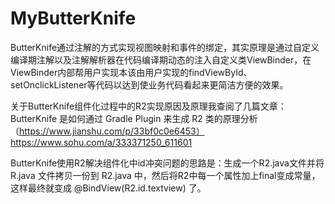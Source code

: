# MyButterKnife

ButterKnife通过注解的方式实现视图映射和事件的绑定，其实原理是通过自定义编译期注解以及注解解析器在代码编译期动态的注入自定义类ViewBinder，在ViewBinder内部帮用户实现本该由用户实现的findViewById、setOnclickListener等代码以达到使业务代码看起来更简洁方便的效果。

关于ButterKnife组件化过程中的R2实现原因及原理我查阅了几篇文章：
ButterKnife 是如何通过 Gradle Plugin 来生成 R2 类的原理分析（https://www.jianshu.com/p/33bf0c0e6453）
https://www.sohu.com/a/333371250_611601

ButterKnife使用R2解决组件化中id冲突问题的思路是：生成一个R2.java文件并将 R.java 文件拷贝一份到 R2.java 中，然后将R2中每一个属性加上final变成常量，这样最终就变成 @BindView(R2.id.textview) 了。


